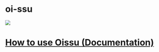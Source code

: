 # oi-ssu

[![](https://data.jsdelivr.com/v1/package/gh/enstars/oissu/badge)](https://www.jsdelivr.com/package/gh/enstars/oissu)

# [How to use Oissu (Documentation)](https://yuukun.dev/oissu/)
